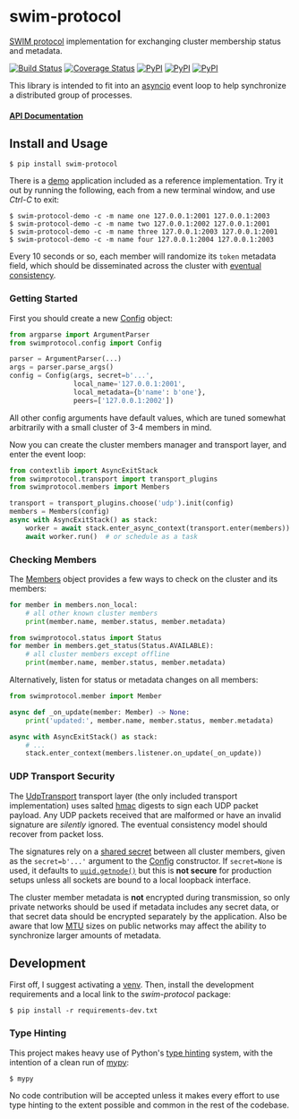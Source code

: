 swim-protocol
=============

[SWIM protocol][0] implementation for exchanging cluster membership status and
metadata.

[![Build Status](https://travis-ci.com/icgood/swim-protocol.svg?branch=main)](https://travis-ci.com/icgood/swim-protocol)
[![Coverage Status](https://coveralls.io/repos/github/icgood/swim-protocol/badge.svg?branch=main)](https://coveralls.io/github/icgood/swim-protocol?branch=main)
[![PyPI](https://img.shields.io/pypi/v/swim-protocol.svg)](https://pypi.python.org/pypi/swim-protocol)
[![PyPI](https://img.shields.io/pypi/pyversions/swim-protocol.svg)](https://pypi.python.org/pypi/swim-protocol)
[![PyPI](https://img.shields.io/pypi/l/swim-protocol.svg)](https://pypi.python.org/pypi/swim-protocol)

This library is intended to fit into an [asyncio][1] event loop to help
synchronize a distributed group of processes.

#### [API Documentation](https://icgood.github.io/swim-protocol/)

## Install and Usage

```console
$ pip install swim-protocol
```

There is a [demo][2] application included as a reference implementation. Try it
out by running the following, each from a new terminal window, and use _Ctrl-C_
to exit:

```console
$ swim-protocol-demo -c -m name one 127.0.0.1:2001 127.0.0.1:2003
$ swim-protocol-demo -c -m name two 127.0.0.1:2002 127.0.0.1:2001
$ swim-protocol-demo -c -m name three 127.0.0.1:2003 127.0.0.1:2001
$ swim-protocol-demo -c -m name four 127.0.0.1:2004 127.0.0.1:2003
```

Every 10 seconds or so, each member will randomize its `token` metadata field,
which should be disseminated across the cluster with [eventual consistency][6].

### Getting Started

First you should create a new [Config][100] object:

```python
from argparse import ArgumentParser
from swimprotocol.config import Config

parser = ArgumentParser(...)
args = parser.parse_args()
config = Config(args, secret=b'...',
                local_name='127.0.0.1:2001',
                local_metadata={b'name': b'one'},
                peers=['127.0.0.1:2002'])
```

All other config arguments have default values, which are tuned somewhat
arbitrarily with a small cluster of 3-4 members in mind.

Now you can create the cluster members manager and transport layer, and enter
the event loop:

```python
from contextlib import AsyncExitStack
from swimprotocol.transport import transport_plugins
from swimprotocol.members import Members

transport = transport_plugins.choose('udp').init(config)
members = Members(config)
async with AsyncExitStack() as stack:
    worker = await stack.enter_async_context(transport.enter(members))
    await worker.run()  # or schedule as a task
```

### Checking Members

The [Members][101] object provides a few ways to check on the cluster and its
members:

```python
for member in members.non_local:
    # all other known cluster members
    print(member.name, member.status, member.metadata)

from swimprotocol.status import Status
for member in members.get_status(Status.AVAILABLE):
    # all cluster members except offline
    print(member.name, member.status, member.metadata)
```

Alternatively, listen for status or metadata changes on all members:

```python
from swimprotocol.member import Member

async def _on_update(member: Member) -> None:
    print('updated:', member.name, member.status, member.metadata)

async with AsyncExitStack() as stack:
    # ...
    stack.enter_context(members.listener.on_update(_on_update))
```

### UDP Transport Security

The [UdpTransport][102] transport layer (the only included transport
implementation) uses salted [hmac][7] digests to sign each UDP packet payload.
Any UDP packets received that are malformed or have an invalid signature are
*silently* ignored. The eventual consistency model should recover from packet
loss.

The signatures rely on a [shared secret][8] between all cluster members, given
as the `secret=b'...'` argument to the [Config][100] constructor. If
`secret=None` is used, it defaults to [`uuid.getnode()`][9] but this is **not
secure** for production setups unless all sockets are bound to a local loopback
interface.

The cluster member metadata is **not** encrypted during transmission, so only
private networks should be used if metadata includes any secret data, or that
secret data should be encrypted separately by the application. Also be aware
that low [MTU][10] sizes on public networks may affect the ability to
synchronize larger amounts of metadata.

## Development

First off, I suggest activating a [venv][3]. Then, install the development
requirements and a local link to the *swim-protocol* package:

```
$ pip install -r requirements-dev.txt
```

### Type Hinting

This project makes heavy use of Python's [type hinting][4] system, with the
intention of a clean run of [mypy][5]:

```console
$ mypy
```

No code contribution will be accepted unless it makes every effort to use type
hinting to the extent possible and common in the rest of the codebase.

[0]: https://www.cs.cornell.edu/projects/Quicksilver/public_pdfs/SWIM.pdf
[1]: https://docs.python.org/3/library/asyncio.html
[2]: https://github.com/icgood/swim-protocol/blob/main/swimprotocol/demo/__init__.py
[3]: https://docs.python.org/3/library/venv.html
[4]: https://docs.python.org/3/library/typing.html
[5]: http://mypy-lang.org/
[6]: https://en.wikipedia.org/wiki/Eventual_consistency
[7]: https://docs.python.org/3/library/hmac.html
[8]: https://en.wikipedia.org/wiki/Shared_secret
[9]: https://docs.python.org/3/library/uuid.html#uuid.getnode
[10]: https://en.wikipedia.org/wiki/Maximum_transmission_unit

[100]: https://icgood.github.io/swim-protocol/swimprotocol.html#swimprotocol.config.Config
[101]: https://icgood.github.io/swim-protocol/swimprotocol.html#swimprotocol.members.Member
[102]: https://icgood.github.io/swim-protocol/swimprotocol.udp.html#swimprotocol.udp.UdpTransport
